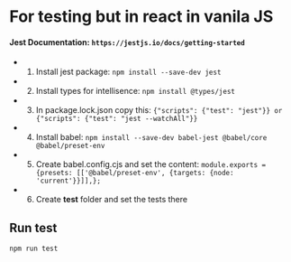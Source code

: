 # For testing but in react in vanila JS

#### Jest Documentation: ```https://jestjs.io/docs/getting-started```
- 1. Install jest package: ```npm install --save-dev jest```
- 2. Install types for intellisence: ```npm install @types/jest```
- 3. In package.lock.json copy this: ```{"scripts": {"test": "jest"}} or {"scripts": {"test": "jest --watchAll"}}```
- 4. Install babel: ```npm install --save-dev babel-jest @babel/core @babel/preset-env```
- 5. Create babel.config.cjs and set the content: ```module.exports = {presets: [['@babel/preset-env', {targets: {node: 'current'}}]],};```
- 6. Create __test__ folder and set the tests there

## Run test
```npm run test```
